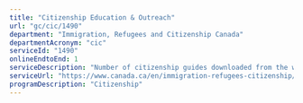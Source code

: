 ```yaml
---
title: "Citizenship Education & Outreach"
url: "gc/cic/1490"
department: "Immigration, Refugees and Citizenship Canada"
departmentAcronym: "cic"
serviceId: "1490"
onlineEndtoEnd: 1
serviceDescription: "Number of citizenship guides downloaded from the website or requested by mail."
serviceUrl: "https://www.canada.ca/en/immigration-refugees-citizenship/corporate/publications-manuals/discover-canada/read-online.html"
programDescription: "Citizenship"
---
```

